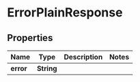 

# ErrorPlainResponse


## Properties

| Name | Type | Description | Notes |
|------------ | ------------- | ------------- | -------------|
|**error** | **String** |  |  |



